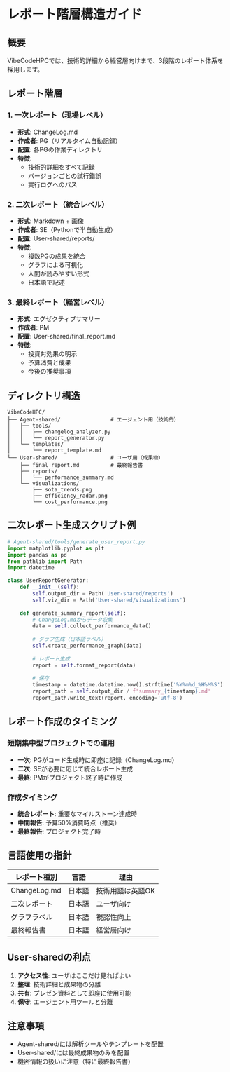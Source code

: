 # レポート階層構造ガイド

## 概要
VibeCodeHPCでは、技術的詳細から経営層向けまで、3段階のレポート体系を採用します。

## レポート階層

### 1. 一次レポート（現場レベル）
- **形式**: ChangeLog.md
- **作成者**: PG（リアルタイム自動記録）
- **配置**: 各PGの作業ディレクトリ
- **特徴**: 
  - 技術的詳細をすべて記録
  - バージョンごとの試行錯誤
  - 実行ログへのパス

### 2. 二次レポート（統合レベル）
- **形式**: Markdown + 画像
- **作成者**: SE（Pythonで半自動生成）
- **配置**: User-shared/reports/
- **特徴**:
  - 複数PGの成果を統合
  - グラフによる可視化
  - 人間が読みやすい形式
  - 日本語で記述

### 3. 最終レポート（経営レベル）
- **形式**: エグゼクティブサマリー
- **作成者**: PM
- **配置**: User-shared/final_report.md
- **特徴**:
  - 投資対効果の明示
  - 予算消費と成果
  - 今後の推奨事項

## ディレクトリ構造

```
VibeCodeHPC/
├── Agent-shared/                # エージェント用（技術的）
│   ├── tools/
│   │   ├── changelog_analyzer.py
│   │   └── report_generator.py
│   └── templates/
│       └── report_template.md
└── User-shared/                 # ユーザ用（成果物）
    ├── final_report.md          # 最終報告書
    ├── reports/
    │   └── performance_summary.md
    └── visualizations/
        ├── sota_trends.png
        ├── efficiency_radar.png
        └── cost_performance.png
```

## 二次レポート生成スクリプト例

```python
# Agent-shared/tools/generate_user_report.py
import matplotlib.pyplot as plt
import pandas as pd
from pathlib import Path
import datetime

class UserReportGenerator:
    def __init__(self):
        self.output_dir = Path('User-shared/reports')
        self.viz_dir = Path('User-shared/visualizations')
        
    def generate_summary_report(self):
        # ChangeLog.mdからデータ収集
        data = self.collect_performance_data()
        
        # グラフ生成（日本語ラベル）
        self.create_performance_graph(data)
        
        # レポート生成
        report = self.format_report(data)
        
        # 保存
        timestamp = datetime.datetime.now().strftime('%Y%m%d_%H%M%S')
        report_path = self.output_dir / f'summary_{timestamp}.md'
        report_path.write_text(report, encoding='utf-8')
```

## レポート作成のタイミング

### 短期集中型プロジェクトでの運用
- **一次**: PGがコード生成時に即座に記録（ChangeLog.md）
- **二次**: SEが必要に応じて統合レポート生成
- **最終**: PMがプロジェクト終了時に作成

### 作成タイミング
- **統合レポート**: 重要なマイルストーン達成時
- **中間報告**: 予算50%消費時点（推奨）
- **最終報告**: プロジェクト完了時

## 言語使用の指針

| レポート種別 | 言語 | 理由 |
|------------|------|------|
| ChangeLog.md | 日本語 | 技術用語は英語OK |
| 二次レポート | 日本語 | ユーザ向け |
| グラフラベル | 日本語 | 視認性向上 |
| 最終報告書 | 日本語 | 経営層向け |

## User-sharedの利点

1. **アクセス性**: ユーザはここだけ見ればよい
2. **整理**: 技術詳細と成果物の分離
3. **共有**: プレゼン資料として即座に使用可能
4. **保守**: エージェント用ツールと分離

## 注意事項

- Agent-shared/には解析ツールやテンプレートを配置
- User-shared/には最終成果物のみを配置
- 機密情報の扱いに注意（特に最終報告書）